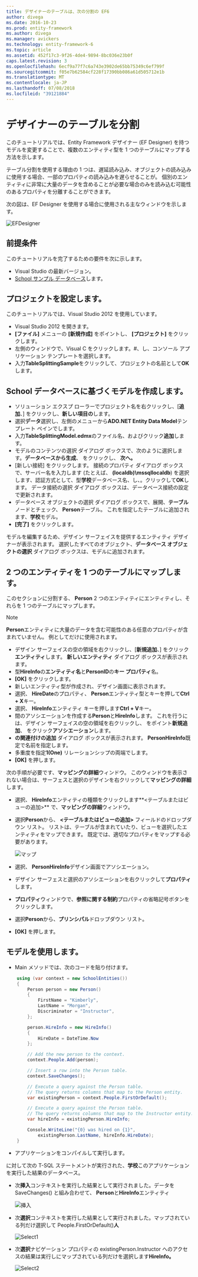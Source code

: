 ```yaml
---
title: デザイナーのテーブルは、次の分割の EF6
author: divega
ms.date: 2016-10-23
ms.prod: entity-framework
ms.author: divega
ms.manager: avickers
ms.technology: entity-framework-6
ms.topic: article
ms.assetid: 452f17c3-9f26-4de4-9894-8bc036e23b0f
caps.latest.revision: 3
ms.openlocfilehash: 6ecf9a77f7c6a743e3902de65bb75349c6ef799f
ms.sourcegitcommit: f05e7b62584cf228f17390bb086a61d505712e1b
ms.translationtype: MT
ms.contentlocale: ja-JP
ms.lasthandoff: 07/08/2018
ms.locfileid: "39121884"
---
```

# <a name="designer-table-splitting"></a>デザイナーのテーブルを分割
このチュートリアルでは、Entity Framework デザイナー (EF Designer) を持つモデルを変更することで、複数のエンティティ型を 1 つのテーブルにマップする方法を示します。

テーブル分割を使用する理由の 1 つは、遅延読み込み、オブジェクトの読み込みに使用する場合、一部のプロパティの読み込みを遅らせることが。 個別のエンティティに非常に大量のデータを含めることが必要な場合のみを読み込む可能性のあるプロパティを分離することができます。

次の図は、EF Designer を使用する場合に使用される主なウィンドウを示します。

![EFDesigner](~/ef6/media/efdesigner.png)

## <a name="prerequisites"></a>前提条件

このチュートリアルを完了するための要件を次に示します。

- Visual Studio の最新バージョン。
- [School サンプル データベース](~/ef6/resources/school-database.md)します。

## <a name="set-up-the-project"></a>プロジェクトを設定します。

このチュートリアルでは、Visual Studio 2012 を使用しています。

-   Visual Studio 2012 を開きます。
-   **[ファイル]** メニューの **[新規作成]** をポイントし、 **[プロジェクト]** をクリックします。
-   左側のウィンドウで、Visual C をクリックします。\#、し、コンソール アプリケーション テンプレートを選択します。
-   入力**TableSplittingSample**をクリックして、プロジェクトの名前として**OK**します。

## <a name="create-a-model-based-on-the-school-database"></a>School データベースに基づくモデルを作成します。

-   ソリューション エクスプ ローラーでプロジェクト名を右クリックし、[**追加**、] をクリックし、**新しい項目の**します。
-   選択**データ**選択し、左側のメニューから**ADO.NET Entity Data Model**テンプレート ペインでします。
-   入力**TableSplittingModel.edmx**のファイル名、およびクリック**追加**します。
-   モデルのコンテンツの選択 ダイアログ ボックスで、次のように選択します。**データベースから生成**、 をクリックし、 **次へ。**
-   [新しい接続] をクリックします。 接続のプロパティ ダイアログ ボックスで、サーバー名を入力します (たとえば、 **(localdb)\\mssqllocaldb**) を選択します、認証方式として、型**学校**データベース名、し、。クリックして**OK**します。
    データ接続の選択 ダイアログ ボックスは、データベース接続の設定で更新されます。
-   データベース オブジェクトの選択 ダイアログ ボックスで、展開、**テーブル**ノードとチェック、 **Person**テーブル。 これを指定したテーブルに追加されます、**学校**モデル。
-   **[完了]** をクリックします。

モデルを編集するため、デザイン サーフェイスを提供するエンティティ デザイナーが表示されます。 選択したすべてのオブジェクト、**データベース オブジェクトの選択** ダイアログ ボックスは、モデルに追加されます。

## <a name="map-two-entities-to-a-single-table"></a>2 つのエンティティを 1 つのテーブルにマップします。

このセクションに分割する、 **Person** 2 つのエンティティにエンティティし、それらを 1 つのテーブルにマップします。

> [!NOTE]
> **Person**エンティティに大量のデータを含む可能性のある任意のプロパティが含まれていません。 例としてだけに使用されます。

-   デザイン サーフェイスの空の領域を右クリックし、[**新規追加**、] をクリック**エンティティ**します。
    **新しいエンティティ** ダイアログ ボックスが表示されます。
-   型**HireInfo**の**エンティティ名**と**PersonID**の**キー プロパティ**名。
-   **[OK]** をクリックします。
-   新しいエンティティ型が作成され、デザイン画面に表示されます。
-   選択、 **HireDate**のプロパティ、 **Person**エンティティ型とキーを押して**Ctrl + X**キー。
-   選択、 **HireInfo**エンティティ キーを押します**Ctrl + V**キー。
-   間のアソシエーションを作成する**Person**と**HireInfo**します。 これを行うには、デザイン サーフェイスの空の領域を右クリックし、 をポイント**新規追加**、 をクリック**アソシエーション**します。
-   **の関連付けの追加** ダイアログ ボックスが表示されます。 **PersonHireInfo**既定で名前を指定します。
-   多重度を指定**1(One)** リレーションシップの両端でします。
-   **[OK]** を押します。

次の手順が必要です、**マッピングの詳細**ウィンドウ。 このウィンドウを表示されない場合は、サーフェスと選択のデザインを右クリックして**マッピングの詳細**します。

-   選択、 **HireInfo**エンティティの種類をクリックします**&lt;テーブルまたはビューの追加&gt;** で、**マッピングの詳細**ウィンドウ。
-   選択**Person**から、 **&lt;テーブルまたはビューの追加&gt;** フィールドのドロップダウン リスト。 リストは、テーブルが含まれていたり、ビューを選択したエンティティをマップできます。
    既定では、適切なプロパティをマップする必要があります。

    ![マップ](~/ef6/media/mapping.png)

-   選択、 **PersonHireInfo**デザイン画面でアソシエーション。
-   デザイン サーフェスと選択のアソシエーションを右クリックして**プロパティ**します。
-   **プロパティ**ウィンドウで、**参照に関する制約**プロパティの省略記号ボタンをクリックします。
-   選択**Person**から、**プリンシパル**ドロップダウン リスト。
-   **[OK]** を押します。

 

## <a name="use-the-model"></a>モデルを使用します。

-   Main メソッドでは、次のコードを貼り付けます。

``` csharp
    using (var context = new SchoolEntities())
    {
        Person person = new Person()
        {
            FirstName = "Kimberly",
            LastName = "Morgan",
            Discriminator = "Instructor",
        };

        person.HireInfo = new HireInfo()
        {
            HireDate = DateTime.Now
        };

        // Add the new person to the context.
        context.People.Add(person);

        // Insert a row into the Person table.  
        context.SaveChanges();

        // Execute a query against the Person table.
        // The query returns columns that map to the Person entity.
        var existingPerson = context.People.FirstOrDefault();

        // Execute a query against the Person table.
        // The query returns columns that map to the Instructor entity.
        var hireInfo = existingPerson.HireInfo;

        Console.WriteLine("{0} was hired on {1}",
            existingPerson.LastName, hireInfo.HireDate);
    }
```
-   アプリケーションをコンパイルして実行します。

に対して次の T-SQL ステートメントが実行された、**学校**このアプリケーションを実行した結果のデータベース。 

-   次**挿入**コンテキストを実行した結果として実行されました。データを SaveChanges() と組み合わせて、 **Person**と**HireInfo**エンティティ

    ![挿入](~/ef6/media/insert.png)

-   次**選択**コンテキストを実行した結果として実行されました。マップされている列だけ選択して People.FirstOrDefault()**人**

    ![Select1](~/ef6/media/select1.png)

-   次**選択**ナビゲーション プロパティの existingPerson.Instructor へのアクセスの結果は実行しにマップされている列だけを選択します**HireInfo。**

    ![Select2](~/ef6/media/select2.png)
